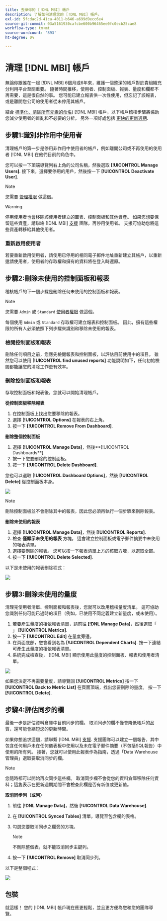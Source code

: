 ```yaml
---
title: 去掉你的 [!DNL MBI] 帳戶
description: 了解如何清理您的 [!DNL MBI] 帳戶。
exl-id: 5fcdac2d-41ca-4011-b646-a699d9ecc6e4
source-git-commit: 03a5161930cafcbe600b96465ee0fc0ecb25cae8
workflow-type: tm+mt
source-wordcount: '893'
ht-degree: 0%

---
```


# 清理 [!DNL MBI] 帳戶

無論你跟誰在一起 [!DNL MBI] 6個月或6年來，維護一個整潔的帳戶對於貴組織充分利用平台至關重要。 隨著時間推移，使用者、控制面板、報表、量度和欄都不再需要，這是很自然的事。 您可能已建立報表供一次性使用，但忘記了該報表，或是離開您公司的使用者從未停用其帳戶。

結合 [標準化、清除所有元素的命名](../best-practices/naming-elements.md)) [!DNL MBI] 帳戶，以下帳戶稽核步驟將協助您減少使用者的雜亂和不必要的分析。 另外一項好處包括 [更快的更新週期](../best-practices/reduce-update-cycle-time.md).

## 步驟1:識別非作用中使用者

清理帳戶的第一步是停用非作用中使用者的帳戶，例如離開公司或不再使用的使用者 [!DNL MBI] 在他們目前的角色中。

您可以按一下頂端導覽列右上角的公司名稱，然後選取 **[!UICONTROL Manage Users]**. 接下來，選擇要停用的用戶，然後按一下 **[!UICONTROL Deactivate User]**.

>[!NOTE]
>
>您需要 [管理權限](../administrator/user-management/user-management.md) 做這個。

>[!WARNING]
>
>停用使用者也會移除該使用者建立的圖表、控制面板和其他資產。 如果您想要保留這些資產，請聯絡 [!DNL MBI] [支援](../guide-overview.md) 團隊，再停用使用者。 支援可協助您將這些資產轉移給其他使用者。

### 重新啟用使用者

若要重新啟用使用者，請使用已停用的相同電子郵件地址重新建立其帳戶，以重新邀請使用者，使用者的存取權和擁有的資料將在登入時還原。

## 步驟2:刪除未使用的控制面板和報表

稽核帳戶的下一個步驟是刪除任何未使用的控制面板和報表。

>[!NOTE]
>
>您需要 `Admin` 或 `Standard` [使用者權限](../administrator/user-management/user-management.md) 做這個。

每個使用 `Admin` 或 `Standard` 存取權可建立報表和控制面板。 因此，擁有這些權限的所有人必須依照下列步驟來識別和移除未使用的報表。

### 檢閱控制面板和報表

刪除任何項目之前，您應先檢閱報表和控制面板，以評估目前使用中的項目。 雖然您可以使用 **[!UICONTROL find unused reports]** 功能說明如下，任何初始檢閱都能讓您的清除工作更有效率。

### 刪除控制面板和報表

存取控制面板和報表後，您就可以開始清理帳戶。

**從控制面板移除報表**

1. 在控制面板上找出您要移除的報表。
1. 選擇 **[!UICONTROL Options]** 在報表的右上角。
1. 按一下 **[!UICONTROL Remove From Dashboard]**.

**刪除整個控制面板**

1. 選擇 **[!UICONTROL Manage Data]**，然後**[!UICONTROL Dashboards**].
1. 按一下您要刪除的控制面板。
1. 按一下 **[!UICONTROL Delete Dashboard]**.

您也可以選取 **[!UICONTROL Dashboard Options]**，然後 **[!UICONTROL Delete]** 從控制面板本身。

![](../../mbi/assets/Delete_from_dashboard.png)

>[!NOTE]
>
>刪除控制面板並不會刪除其中的報表，因此您必須再執行一個步驟來刪除報表。

**刪除未使用的報表**

1. 選擇 **[!UICONTROL Manage Data]**，然後 **[!UICONTROL Reports]**.
1. 檢查 **僅顯示未使用的報表** 方塊。 這會建立控制面板或電子郵件摘要中未使用的報表清單。
1. 選擇要刪除的報表。 您可以按一下報表清單上方的核取方塊，以選取全部。
1. 按一下 **[!UICONTROL Delete Selected]**.

以下是未使用的報表刪除程式：

![](../../mbi/assets/unused_reports.png)

## 步驟3:刪除未使用的量度

清理完使用者清單、控制面板和報表後，您就可以改用稽核量度清單。 這可協助您識別任何可能已過時的項目（例如，已使用不同定義建立新量度，或未使用）。

1. 若要產生量度的相依報表清單，請前往 **[!DNL Manage Data]**，然後選取「 」 **[!UICONTROL Metrics]**.
1. 按一下 **[!UICONTROL Edit]** 在量度旁邊。
1. 在頁面底部，您會看到名為 **[!UICONTROL Dependent Charts]**. 按一下連結可產生此量度的相依報表清單。
1. 系統完成檢查後， [!DNL MBI] 顯示使用此量度的控制面板、報表和使用者清單。

![](../../mbi/assets/report_dependecies.png)

如果您決定不再需要量度，請導覽回 **[!UICONTROL Metrics]** 按一下 **[!UICONTROL Back to Metric List]** 在頁面頂端，找出您要刪除的量度。 按一下 **[!UICONTROL Delete]**.

## 步驟4:評估同步的欄

最後一步是評估資料倉庫中目前同步的欄。 取消同步的欄不僅會降低帳戶的品質，還可能會縮短您的更新時間。

如果你想追求這個，請聯繫 [!DNL MBI] [支援](../guide-overview.md). 支援團隊可以建立一個報告，其中包含任何用戶未在任何儀表板中使用以及未在電子郵件摘要（不包括SQL報告）中使用的所有列。 接著，您就可以使用此報表作為指南，透過「Data Warehouse管理員」選取要取消同步的欄。

>[!NOTE]
>
>您隨時都可以開始再次同步這些欄。 取消同步欄不會從您的資料倉庫移除任何資料；這隻表示在更新週期期間不會檢查此欄是否有新值或更新值。

**取消同步列（或列）**

1. 前往 **[!DNL Manage Data]**，然後 **[!UICONTROL Data Warehouse]**.
1. 在 **[!UICONTROL Synced Tables]** 清單，導覽至包含欄的表格。
1. 勾選您要取消同步之欄旁的方塊。
   >[!NOTE]
   >
   >不刪除整個表，就不能取消同步主鍵列。

1. 按一下 **[!UICONTROL Remove]** 取消同步列。

以下是整個程式：

![](../../mbi/assets/drop_column.png)

## 包裝

就這樣！ 您的 [!DNL MBI] 帳戶現在應更輕鬆，並且更方便為您和您的團隊導覽。
